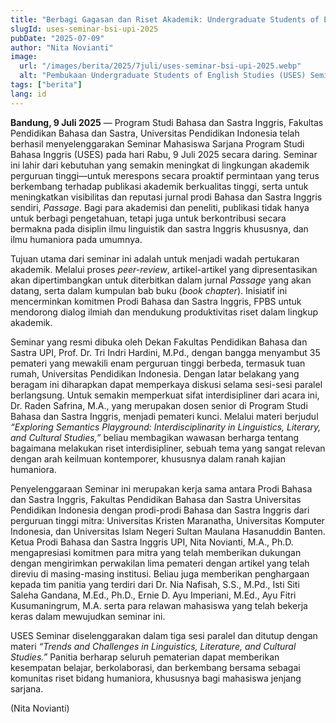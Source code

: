 ```yaml
---
title: "Berbagi Gagasan dan Riset Akademik: Undergraduate Students of English Studies (USES) Seminar"
slugId: uses-seminar-bsi-upi-2025
pubDate: "2025-07-09"
author: "Nita Novianti"
image:
  url: "/images/berita/2025/7juli/uses-seminar-bsi-upi-2025.webp"
  alt: "Pembukaan Undergraduate Students of English Studies (USES) Seminar"
tags: ["berita"]
lang: id
---
```


**Bandung, 9 Juli 2025** — Program Studi Bahasa dan Sastra Inggris, Fakultas Pendidikan Bahasa dan Sastra, Universitas Pendidikan Indonesia telah berhasil menyelenggarakan Seminar Mahasiswa Sarjana Program Studi Bahasa Inggris (USES) pada hari Rabu, 9 Juli 2025 secara daring. Seminar ini lahir dari kebutuhan yang semakin meningkat di lingkungan akademik perguruan tinggi—untuk merespons secara proaktif permintaan yang terus berkembang terhadap publikasi akademik berkualitas tinggi, serta untuk meningkatkan visibilitas dan reputasi jurnal prodi Bahasa dan Sastra Inggris sendiri, *Passage*. Bagi para akademisi dan peneliti, publikasi tidak hanya untuk berbagi pengetahuan, tetapi juga untuk berkontribusi secara bermakna pada disiplin ilmu linguistik dan sastra Inggris khususnya, dan ilmu humaniora pada umumnya.

Tujuan utama dari seminar ini adalah untuk menjadi wadah pertukaran akademik. Melalui proses *peer-review*, artikel-artikel yang dipresentasikan akan dipertimbangkan untuk diterbitkan dalam jurnal *Passage* yang akan datang, serta dalam kumpulan bab buku (*book chapter*). Inisiatif ini mencerminkan komitmen Prodi Bahasa dan Sastra Inggris, FPBS untuk mendorong dialog ilmiah dan mendukung produktivitas riset dalam lingkup akademik.

Seminar yang resmi dibuka oleh Dekan Fakultas Pendidikan Bahasa dan Sastra UPI, Prof. Dr. Tri Indri Hardini, M.Pd., dengan bangga menyambut 35 pemateri yang mewakili enam perguruan tinggi berbeda, termasuk tuan rumah, Universitas Pendidikan Indonesia. Dengan latar belakang yang beragam ini diharapkan dapat memperkaya diskusi selama sesi-sesi paralel berlangsung. Untuk semakin memperkuat sifat interdisipliner dari acara ini, Dr. Raden Safrina, M.A., yang merupakan dosen senior di Program Studi Bahasa dan Sastra Inggris, menjadi pemateri kunci. Melalui materi berjudul *“Exploring Semantics Playground: Interdisciplinarity in Linguistics, Literary, and Cultural Studies,”* beliau membagikan wawasan berharga tentang bagaimana melakukan riset interdisipliner, sebuah tema yang sangat relevan dengan arah keilmuan kontemporer, khususnya dalam ranah kajian humaniora.

Penyelenggaraan Seminar ini merupakan kerja sama antara Prodi Bahasa dan Sastra Inggris, Fakultas Pendidikan Bahasa dan Sastra Universitas Pendidikan Indonesia dengan prodi-prodi Bahasa dan Sastra Inggris dari perguruan tinggi mitra: Universitas Kristen Maranatha, Universitas Komputer Indonesia, dan Universitas Islam Negeri Sultan Maulana Hasanuddin Banten. Ketua Prodi Bahasa dan Sastra Inggris UPI, Nita Novianti, M.A., Ph.D. mengapresiasi komitmen para mitra yang telah memberikan dukungan dengan mengirimkan perwakilan lima pemateri dengan artikel yang telah direviu di masing-masing institusi. Beliau juga memberikan penghargaan kepada tim panitia yang terdiri dari Dr. Nia Nafisah, S.S., M.Pd., Isti Siti Saleha Gandana, M.Ed., Ph.D., Ernie D. Ayu Imperiani, M.Ed., Ayu Fitri Kusumaningrum, M.A. serta para relawan mahasiswa yang telah bekerja keras dalam mewujudkan seminar ini.

USES Seminar diselenggarakan dalam tiga sesi paralel dan ditutup dengan materi *“Trends and Challenges in Linguistics, Literature, and Cultural Studies.”* Panitia berharap seluruh pematerian dapat memberikan kesempatan belajar, berkolaborasi, dan berkembang bersama sebagai komunitas riset bidang humaniora, khususnya bagi mahasiswa jenjang sarjana.

(Nita Novianti)
